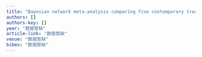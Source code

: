 ```yaml
---
title: "Bayesian network meta-analysis comparing five contemporary treatment strategies for newly diagnosed acute promyelocytic leukaemia."
authors: []
authors-key: []
year: "数据暂缺"
article-link: "数据暂缺"
venue: "数据暂缺"
bibex: "数据暂缺"
---
```

